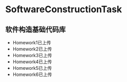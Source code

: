 # SoftwareConstructionTask
## 软件构造基础代码库
+ Homework1已上传
+ Homework2已上传
+ Homework3已上传
+ Homework4已上传
+ Homework5已上传
+ Homework6已上传